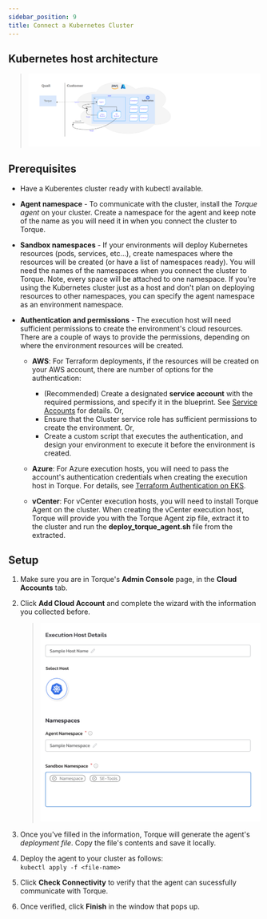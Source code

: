 ```yaml
---
sidebar_position: 9
title: Connect a Kubernetes Cluster
---
```



## Kubernetes host architecture

> ![Locale Dropdown](/img/k8s-host-architecture.png)

## Prerequisites

- Have a Kuberentes cluster ready with kubectl available.
   
- **Agent namespace** - To communicate with the cluster, install the *Torque agent* on your cluster. Create a namespace for the agent and keep note of the name as you will need it in when you connect the cluster to Torque.
   
- **Sandbox namespaces** - If your environments will deploy Kubernetes resources (pods, services, etc...), create namespaces where the resources will be created (or have a list of namespaces ready). You will need the names of the namespaces when you connect the cluster to Torque. Note, every space will be attached to one namespace. If you're using the Kubernetes cluster just as a host and don't plan on deploying resources to other namespaces, you can specify the agent namespace as an environment namespace.
   
- **Authentication and permissions** - The execution host will need sufficient permissions to create the environment's cloud resources. There are a couple of ways to provide the permissions, depending on where the environment resources will be created.

  - __AWS__: For Terraform deployments, if the resources will be created on your AWS account, there are number of options for the authentication:
    - (Recommended) Create a designated __service account__ with the required permissions, and specify it in the blueprint. See [Service Accounts](/blueprint-designer-guide/Service%20Accounts) for details. Or,
    - Ensure that the Cluster service role has sufficient permissions to create the environment. Or,
    - Create a custom script that executes the authentication, and design your environment to execute it before the environment is created. 
   
  - __Azure__: For Azure execution hosts, you will need to pass the account's authentication credentials when creating the execution host in Torque. For details, see [Terraform Authentication on EKS](/blueprint-designer-guide/service-accounts-for-aws).

  - __vCenter__: For vCenter execution hosts, you will need to install Torque Agent on the cluster. When creating the vCenter execution host, Torque will provide you with the Torque Agent zip file, extract it to the cluster and run the __deploy_torque_agent.sh__ file from the extracted.

## Setup


1. Make sure you are in Torque's **Admin Console** page, in the **Cloud Accounts** tab.
2. Click **Add Cloud Account** and complete the wizard with the information you collected before. 
   > ![Locale Dropdown](/img/add-k8s-wizard.png)
3. Once you've filled in the information, Torque will generate the agent's *deployment file*. Copy the file's contents and save it locally. 
4. Deploy the agent to your cluster as follows:  
   ``` kubectl apply -f <file-name> ```

5. Click __Check Connectivity__ to verify that the agent can sucessfully communicate with Torque. 
6. Once verified, click **Finish** in the window that pops up.

